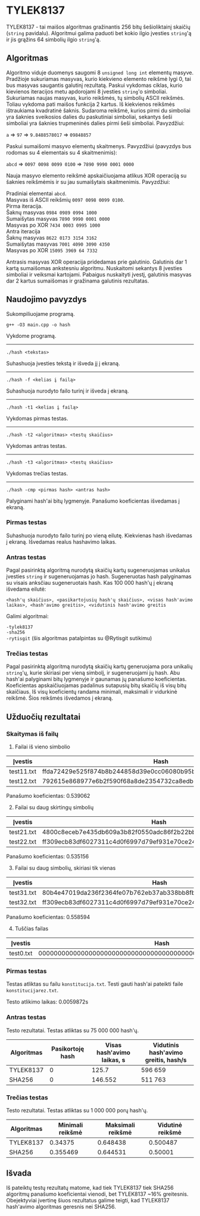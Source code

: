 # TYLEK8137

TYLEK8137 - tai maišos algoritmas gražinantis 256 bitų šešioliktainį skaičių (`string` pavidalu). Algoritmui galima paduoti bet kokio ilgio įvesties `string`'ą ir jis grąžins 64 simbolių ilgio `string`'ą. 

## Algoritmas

Algoritmo viduje duomenys saugomi 8 `unsigned long int` elementų masyve. Pradžioje sukuriamas masyvas, kurio kiekvieno elemento reikšmė lygi 0, tai bus masyvas saugantis galutinį rezultatą. Paskui vykdomas ciklas, kurio kievienos iteracijos metu apdorojami 8 įvesties `string`'o simboliai. Sukuriamas naujas masyvas, kurio reikšmės, tų simbolių ASCII reikšmės. Toliau vykdoma pati maišos funkcija 2 kartus. Iš kiekvienos reikšmės ištraukiama kvadratinė šaknis. Sudaroma reikšmė, kurios pirmi du simboliai yra šaknies sveikosios dalies du paskutiniai simboliai, sekantys šeši simboliai yra šaknies trupmeninės dalies pirmi šeši simboliai. Pavyzdžiui:

`a` => `97` => `9.8488578017` => `09848857`

Paskui sumaišomi masyvo elementų skaitmenys. Pavyzdžiui (pavyzdys bus rodomas su 4 elementais su 4 skaitmenimis):

`abcd` => `0097 0098 0099 0100` => `7890 9990 0001 0000`

Nauja masyvo elemento reikšmė apskaičiuojama atlikus XOR operaciją su šaknies reikšmėmis ir su jau sumaišytais skaitmenimis. Pavyzdžiui:

Pradiniai elementai `abcd`.<br>
Masyvas iš ASCII reikšmių `0097 0098 0099 0100`.<br>
Pirma iteracija.<br>
Šaknų masyvas `0984 0989 0994 1000`<br>
Sumaišytas masyvas `7890 9990 0001 0000`<br>
Masyvas po XOR `7434 0003 0995 1000`<br>
Antra iteracija<br>
Šaknų masyvas `8622 0173 3154 3162`<br>
Sumaišytas masyvas `7001 4090 3090 4350`<br>
Masyvas po XOR `15095 3969 64 7332`<br>


Antrasis masyvas XOR operacija pridedamas prie galutinio. Galutinis dar 1 kartą sumaišomas ankstesniu algoritmu. Nuskaitomi sekantys 8 įvesties simboliai ir veiksmai kartojami. Pabaigus nuskaityti įvestį, galutinis masyvas dar 2 kartus sumaišomas ir gražinama galutinis rezultatas.

## Naudojimo pavyzdys

Sukompiliuojame programą.

`g++ -O3 main.cpp -o hash`

Vykdome programą.

***

`./hash <tekstas>`

Suhashuoja įvesties tekstą ir išveda jį į ekraną.

***

`./hash -f <kelias į failą>`

Suhashuoja nurodyto failo turinį ir išveda į ekraną.

***

`./hash -t1 <kelias į failą>`

Vykdomas pirmas testas.

***

`./hash -t2 <algoritmas> <testų skaičius>`

Vykdomas antras testas.

***

`./hash -t3 <algoritmas> <testų skaičius>`

Vykdomas trečias testas.

***

`./hash -cmp <pirmas hash> <antras hash>`

Palyginami hash'ai bitų lygmenyje. Panašumo koeficientas išvedamas į ekraną.

### Pirmas testas

Suhashuoja nurodyto failo turinį po vieną eilutę. Kiekvienas hash išvedamas į ekraną. Išvedamas realus hashavimo laikas.

### Antras testas

Pagal pasirinktą algoritmą nurodytą skaičių kartų sugeneruojamas unikalus įvesties `string` ir sugeneruojamas jo hash. Sugeneruotas hash palyginamas su visais anksčiau sugeneruotais hash. Kas 100 000 hash'ų į ekraną išvedama eilutė:

`<hash'ų skaičius>, <pasikartojusių hash'ų skaičius>, <visas hash'avimo laikas>, <hash'avimo greitis>, <vidutinis hash'avimo greitis`

Galimi algoritmai:

`-tylek8137`<br>
`-sha256`<br>
`-rytisgit` (šis algoritmas patalpintas su @Rytisgit sutikimu)

### Trečias testas

Pagal pasirinktą algoritmą nurodytą skaičių kartų generuojama pora unikalių `string`'ų, kurie skiriasi per vieną simbolį, ir sugeneruojami jų hash. Abu hash'ai palyginami bitų lygmenyje ir gaunamas jų panašumo koeficientas. Koeficientas apskaičiuojamas padalinus sutapusių bitų skaičių iš visų bitų skaičiaus. Iš visų koeficientų randama minimali, maksimali ir vidurkinė reikšmė. Šios reikšmės išvedamos į ekraną.

## Užduočių rezultatai

### Skaitymas iš failų

1. Failai iš vieno simbolio

| Įvestis | Hash |
|---------|------|
| test11.txt | ffda72429e525f874b8b244858d39e0cc06080b95b5f5924a0480d56a6cb4773 | 
| test12.txt | 792615e868977e6b2f590f68a8de2354732ca8edb515e8a217cddd5ed2635031 | 

Panašumo koeficientas: 0.539062

2. Failai su daug skirtingų simbolių

| Įvestis | Hash |
|---------|------|
| test21.txt | 4800c8eceb7e435db609a3b82f0550adc86f2b22bbcf93c8dcc1b93e3d745b0d | 
| test22.txt | ff309ecb83df6027311c4d0f6997d79ef931e70ce24f3fe510e9f3057df9ebf5 | 

Panašumo koeficientas: 0.535156

3. Failai su daug simbolių, skiriasi tik vienas

| Įvestis | Hash |
|---------|------|
| test31.txt | 80b4e47019da236f2364fe07b762eb37ab338bb8fbce3d639269407df55b3483 | 
| test32.txt | ff309ecb83df6027311c4d0f6997d79ef931e70ce24f3fe510e9f3057df9ebf5 | 

Panašumo koeficientas: 0.558594

4. Tuščias failas

| Įvestis | Hash |
|---------|------|
| test0.txt | 0000000000000000000000000000000000000000000000000000000000000000 | 

### Pirmas testas

Testas atliktas su failu `konstitucija.txt`. Testi gauti hash'ai pateikti faile `konstitucijarez.txt`.

Testo atlikimo laikas: 0.0059872s

### Antras testas

Testo rezultatai. Testas atliktas su 75 000 000 hash'ų.

| Algoritmas | Pasikortoję hash | Visas hash'avimo laikas, s | Vidutinis hash'avimo greitis, hash/s |
|------------|------------------|-------------------------|------------------------------|
| TYLEK8137 | 0 | 125.7 | 596 659 |
| SHA256    | 0 | 146.552 | 511 763 | 

### Trečias testas

Testo rezultatai. Testas atliktas su 1 000 000 porų hash'ų.

| Algoritmas | Minimali reikšmė | Maksimali reikšmė | Vidutinė reikšmė |
|------------|------------------|-------------------|------------------|
| TYLEK8137 | 0.34375 | 0.648438 | 0.500487 |
| SHA256    | 0.355469 | 0.644531 | 0.50001 |

## Išvada

Iš pateiktų testų rezultatų matome, kad tiek TYLEK8137 tiek SHA256 algoritmų panašumo koeficientai vienodi, bet TYLEK8137 ~16% greitesnis. Obejektyviai įvertinę šiuos rezultatus galime teigti, kad TYLEK8137 hash'avimo algoritmas geresnis nei SHA256. 
